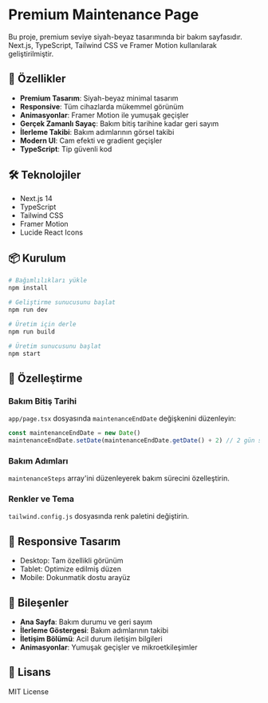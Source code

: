 # Premium Maintenance Page

Bu proje, premium seviye siyah-beyaz tasarımında bir bakım sayfasıdır. Next.js, TypeScript, Tailwind CSS ve Framer Motion kullanılarak geliştirilmiştir.

## 🚀 Özellikler

- **Premium Tasarım**: Siyah-beyaz minimal tasarım
- **Responsive**: Tüm cihazlarda mükemmel görünüm
- **Animasyonlar**: Framer Motion ile yumuşak geçişler
- **Gerçek Zamanlı Sayaç**: Bakım bitiş tarihine kadar geri sayım
- **İlerleme Takibi**: Bakım adımlarının görsel takibi
- **Modern UI**: Cam efekti ve gradient geçişler
- **TypeScript**: Tip güvenli kod

## 🛠️ Teknolojiler

- Next.js 14
- TypeScript
- Tailwind CSS
- Framer Motion
- Lucide React Icons

## 📦 Kurulum

```bash
# Bağımlılıkları yükle
npm install

# Geliştirme sunucusunu başlat
npm run dev

# Üretim için derle
npm run build

# Üretim sunucusunu başlat
npm start
```

## 🎨 Özelleştirme

### Bakım Bitiş Tarihi
`app/page.tsx` dosyasında `maintenanceEndDate` değişkenini düzenleyin:

```typescript
const maintenanceEndDate = new Date()
maintenanceEndDate.setDate(maintenanceEndDate.getDate() + 2) // 2 gün sonra
```

### Bakım Adımları
`maintenanceSteps` array'ini düzenleyerek bakım sürecini özelleştirin.

### Renkler ve Tema
`tailwind.config.js` dosyasında renk paletini değiştirin.

## 📱 Responsive Tasarım

- Desktop: Tam özellikli görünüm
- Tablet: Optimize edilmiş düzen
- Mobile: Dokunmatik dostu arayüz

## 🔧 Bileşenler

- **Ana Sayfa**: Bakım durumu ve geri sayım
- **İlerleme Göstergesi**: Bakım adımlarının takibi
- **İletişim Bölümü**: Acil durum iletişim bilgileri
- **Animasyonlar**: Yumuşak geçişler ve mikroetkileşimler

## 📄 Lisans

MIT License
